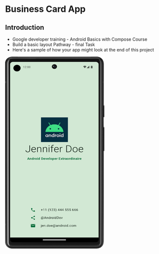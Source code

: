 # Business Card App

## Introduction
- Google developer training - Android Basics with Compose Course
- Build a basic layout Pathway - final Task 
- Here's a sample of how your app might look at the end of this project


<p align="left">  <img src="https://github.com/Sajeewamalith/Business_Card/blob/master/endResult.png"  width="320" height="620"/> 
 </p>
